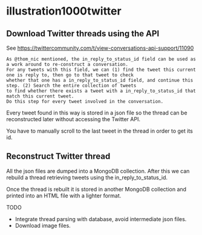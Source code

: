 # illustration1000twitter
## Download Twitter threads using the API

See https://twittercommunity.com/t/view-conversations-api-support/11090

```
As @thom_nic mentioned, the in_reply_to_status_id field can be used as a work around to re-construct a conversation. 
For any tweets with this field, we can (1) find the tweet this current one is reply to, then go to that tweet to check 
whether that one has a in_reply_to_status_id field, and continue this step. (2) Search the entire collection of tweets
to find whether there exists a tweet with a in_reply_to_status_id that match this current tweet. 
Do this step for every tweet involved in the conversation.
```
Every tweet found in this way is stored in a json file so the thread can be reconstructed later without accessing the Twitter API.

You have to manually scroll to the last tweet in the thread in order to get its id.

## Reconstruct Twitter thread

All the json files are dumped into a MongoDB collection. After this we can rebuild a thread retrieving tweets using the in_reply_to_status_id.

Once the thread is rebuilt it is stored in another MongoDB collection and printed into an HTML file with a lighter format.

TODO
* Integrate thread parsing with database, avoid intermediate json files.
* Download image files.
